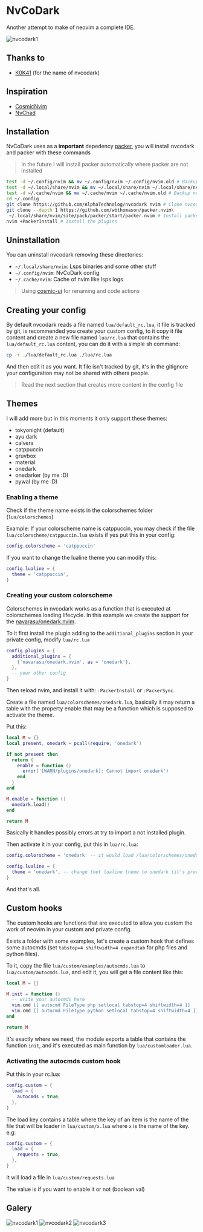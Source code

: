 # NvCoDark

Another attempt to make of neovim a complete IDE.

![nvcodark1](./.misc/nvcodark1.png)

## Thanks to

- [K0K41](https://github.com/K0K41) (for the name of nvcodark)

## Inspiration

- [CosmicNvim](https://github.com/CosmicNvim/CosmicNvim)
- [NvChad](https://github.com/NvChad/NvChad)

## Installation

NvCoDark uses as a **important** depedency
[packer](https://github.com/wbthomason/packer.nvim), you will install
nvcodark and packer with these commands

> In the future I will install packer automatically where packer are not installed

```sh
test -d ~/.config/nvim && mv ~/.config/nvim ~/.config/nvim.old # Backup your old configs
test -d ~/.local/share/nvim && mv ~/.local/share/nvim ~/.local/share/nvim.old # Backup your neovim plugins and another stuff
test -d ~/.cache/nvim && mv ~/.cache/nvim ~/.cache/nvim.old # Backup neovim cache, like lsps logs
cd ~/.config
git clone https://github.com/AlphaTechnolog/nvcodark nvim # Clone nvcodark
git clone --depth 1 https://github.com/wbthomason/packer.nvim\
 ~/.local/share/nvim/site/pack/packer/start/packer.nvim # Install packer
nvim +PackerInstall # Install the plugins
```

## Uninstallation

You can uninstall nvcodark removing these directories:

- `~/.local/share/nvim`: Lsps binaries and some other stuff
- `~/.config/nvim`: NvCoDark config
- `~/.cache/nvim`: Cache of nvim like lsps logs

> Using [cosmic-ui](https://github.com/CosmicNvim/cosmic-ui) for renaming and code actions

## Creating your config

By default nvcodark reads a file named `lua/default_rc.lua`, it file is tracked
by git, is recommended you create your custom config, to it copy it file content
and create a new file named `lua/rc.lua` that contains the `lua/default_rc.lua`
content, you can do it with a simple sh command:

```sh
cp -r ./lua/default_rc.lua ./lua/rc.lua
```

And then edit it as you want. It file isn't tracked by git, it's in the gitignore
your configuration may not be shared with others people.

> Read the next section that creates more content in the config file

## Themes

I will add more but in this moments it only support these themes:

- tokyonight (default)
- ayu dark
- calvera
- catppuccin
- gruvbox
- material
- onedark
- onedarker (by me :D)
- pywal (by me :D)

### Enabling a theme

Check if the theme name exists in the colorschemes folder (`lua/colorschemes`)

Example: If your colorscheme name is catppuccin, you may check if the file
`lua/colorscheme/catppuccin.lua` exists if yes put this in your config:

```lua
config.colorscheme = 'catppuccin'
```

If you want to change the lualine theme you can modify this:

```lua
config.lualine = {
  theme = 'catppuccin',
}
```

### Creating your custom colorscheme

Colorschemes in nvcodark works as a function that is executed at colorschemes
loading lifecycle. In this example we create the support for the
[navarasu/onedark.nvim](https://github.com/navarasu/onedark.nvim).

To it first install the plugin adding to the `additional_plugins` section in
your private config, modify `lua/rc.lua`

```lua
config.plugins = {
  additional_plugins = {
    {'navarasu/onedark.nvim', as = 'onedark'},
  },
  -- your other config
}
```

Then reload nvim, and install it with: `:PackerInstall` or `:PackerSync`.

Create a file named `lua/colorschemes/onedark.lua`, basically it may return a table with
the property enable that may be a function which is supposed to activate the theme.

Put this:

```lua
local M = {}
local present, onedark = pcall(require, 'onedark')

if not present then
  return {
    enable = function ()
      error('[WARN/plugins/onedark]: Cannot import onedark')
    end
  }
end

M.enable = function ()
  onedark.load()
end

return M
```

Basically it handles possibly errors at try to import a not installed plugin.

Then activate it in your config, put this in `lua/rc.lua`:

```lua
config.colorscheme = 'onedark' -- it would load /lua/colorschemes/onedark.lua and call enable

config.lualine = {
  theme = 'onedark', -- change thet lualine theme to onedark (it's provided by the theme)
}
```

And that's all.

## Custom hooks

The custom hooks are functions that are executed to allow you custom the
work of neovim in your custom and private config.

Exists a folder with some examples, let's create a custom hook that defines
some autocmds (set `tabstop=4 shiftwidth=4 expandtab` for php files and python files).

To it, copy the file `lua/custom/examples/autocmds.lua` to `lua/custom/autocmds.lua`,
and edit it, you will get a file content like this:

```lua
local M = {}

M.init = function ()
  -- write your autocmds here
  vim.cmd [[ autocmd FileType php setlocal tabstop=4 shiftwidth=4 ]]
  vim.cmd [[ autocmd FileType python setlocal tabstop=4 shiftwidth=4 ]]
end

return M
```

It's exactly where we need, the module exports a table that contains the function
`init`, and it's executed as main function by `lua/customloader.lua`.

### Activating the autocmds custom hook

Put this in your rc.lua:

```lua
config.custom = {
  load = {
    autocmds = true,
  },
}
```

The load key contains a table where the key of an item is the name of the file that will be
loader in `lua/custom/x.lua` where `x` is the name of the key. e.g:

```lua
config.custom = {
  load = {
    requests = true,
  },
}
```

It will load a file in `lua/custom/requests.lua`

The value is if you want to enable it or not (boolean val)

## Galery

![nvcodark1](./.misc/nvcodark1.png)
![nvcodark2](./.misc/nvcodark2.png)
![nvcodark3](./.misc/nvcodark3.png)
